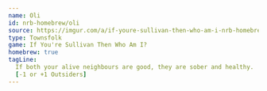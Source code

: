 ```yaml
---
name: Oli
id: nrb-homebrew/oli
source: https://imgur.com/a/if-youre-sullivan-then-who-am-i-nrb-homebrew-script-Cc4elqZ
type: Townsfolk
game: If You're Sullivan Then Who Am I?
homebrew: true
tagLine:
  If both your alive neighbours are good, they are sober and healthy.
  [-1 or +1 Outsiders]
---
```

